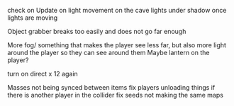 

check on Update on light movement on the cave lights under shadow once lights are moving 

Object grabber breaks too easily and does not go far enough

More fog/ something that makes the player see less far, but also more light around the player so they can see around them 
Maybe lantern on the player?

turn on direct x 12 again

Masses not being synced between items
fix players unloading things if there is another player in the collider 
fix seeds not making the same maps 